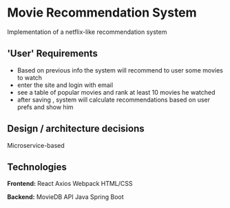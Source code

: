# Movie Recommendation System 

Implementation of a netflix-like recommendation system 

## 'User' Requirements
* Based on previous info the system will recommend to user some movies to watch 
* enter the site and login with email
* see a table of popular movies and rank at least 10 movies he watched 
* after saving , system will calculate recommendations based on user prefs and show him 


## Design / architecture decisions

Microservice-based

## Technologies

**Frontend:** 
React
Axios
Webpack
HTML/CSS

**Backend:**
MovieDB API
Java 
Spring Boot
